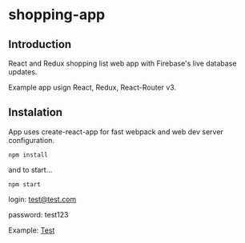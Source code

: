 # shopping-app

<h2>Introduction</h2>

React and Redux shopping list web app with Firebase's live database updates.

Example app usign React, Redux, React-Router v3.

<h2>Instalation</h2>

App uses create-react-app for fast webpack and web dev server configuration.

```npm install```

and to start...

```npm start```

login: test@test.com

password: test123

Example: <a href="http://k4mpain.ddns.net/shopping"> Test</a>
